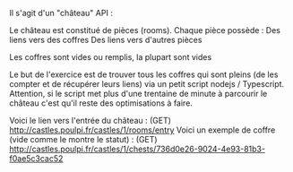 Il s'agit d'un "château" API :

Le château est constitué de pièces (rooms).
Chaque pièce possède :
    Des liens vers des coffres
    Des liens vers d'autres pièces

Les coffres sont vides ou remplis, la plupart sont vides

Le but de l'exercice est de trouver tous les coffres qui sont pleins (de les compter et de récupérer leurs liens) via un petit script nodejs / Typescript. Attention, si le script met plus d'une trentaine de minute à parcourir le château c'est qu'il reste des optimisations à faire.

Voici le lien vers l'entrée du château : (GET) http://castles.poulpi.fr/castles/1/rooms/entry
Voici un exemple de coffre (vide comme le montre le statut) : (GET) http://castles.poulpi.fr/castles/1/chests/736d0e26-9024-4e93-81b3-f0ae5c3cac52
